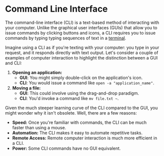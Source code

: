 # Command Line Interface

The command-line interface (CLI) is a text-based method of interacting with your computer. Unlike the graphical user interfaces (GUIs) that allow you to issue commands by clicking buttons and icons, a CLI requires you to issue commands by typing typing sequences of text in a [terminal](broken-reference).&#x20;

Imagine using a CLI as if you're texting with your computer: you type in your request, and it responds directly with text output. Let's consider a couple of examples of computer interaction to highlight the distinction between a GUI and CLI:

1. **Opening an application:**
   * **GUI**: You might simply double-click on the application's icon.
   * **CLI**: You would issue a command like `open -a "application_name"`.
2. **Moving a file:**
   * **GUI**: This could involve using the drag-and-drop paradigm.
   * **CLI**: You'd invoke a command like `mv file.txt ~`.

Given the much steeper learning curve of the CLI compared to the GUI, you might wonder why it isn't obsolete. Well, there are a few reasons:

* **Speed:** Once you're familiar with commands, the CLI can be much faster than using a mouse.
* **Automation:** The CLI makes it easy to automate repetitive tasks.
* **Remote Access:** Remote computer interaction is much more efficient in a CLI.&#x20;
* **Power:** Some CLI commands have no GUI equivalent.
